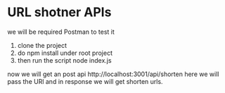 # URL shotner APIs

we will be required Postman to test it

1. clone the project
2. do npm install under root project
3. then run the script node index.js

now we will get an post api http://localhost:3001/api/shorten here we will pass the URl and in response we will get shorten urls.
